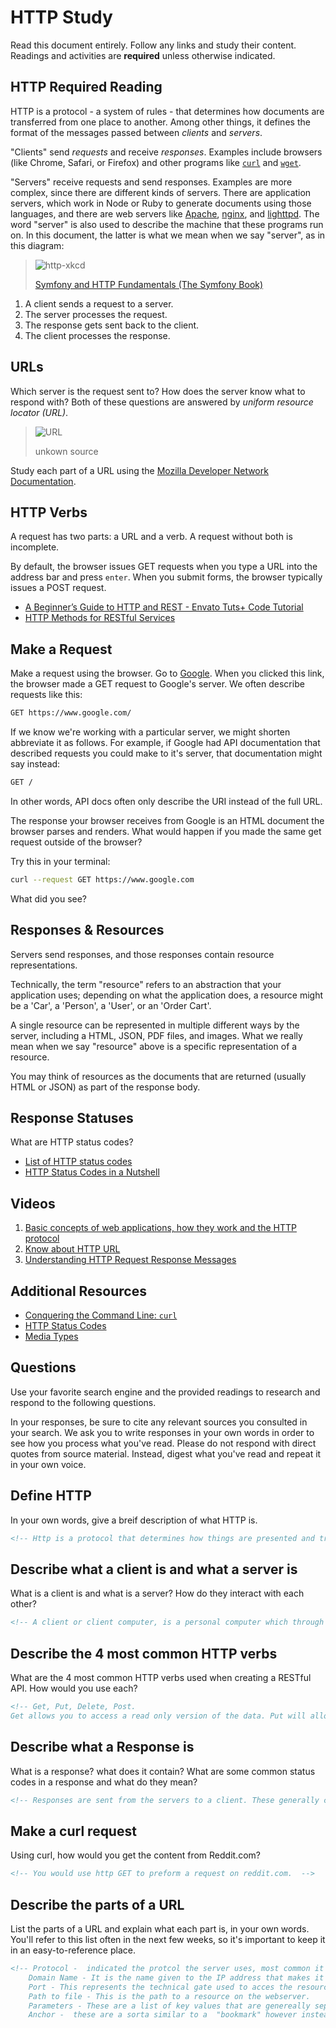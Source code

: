 # HTTP Study

Read this document entirely. Follow any links and study their content. Readings
and activities are **required** unless otherwise indicated.

## HTTP Required Reading

HTTP is a protocol - a system of rules - that determines how documents are
transferred from one place to another. Among other things, it defines the format
of the messages passed between *clients* and *servers*.

"Clients" send *requests* and receive *responses*. Examples include browsers
(like Chrome, Safari, or Firefox) and other programs like
[`curl`](http://curl.haxx.se/docs/) and
[`wget`](http://www.gnu.org/software/wget/manual/wget.html).

"Servers" receive requests and send responses. Examples are more complex, since
there are different kinds of servers. There are application servers, which work
in Node or Ruby to generate documents using those languages, and there are web
servers like [Apache](http://httpd.apache.org/), [nginx](http://nginx.com/), and
[lighttpd](https://www.lighttpd.net). The word "server" is also used to describe
the machine that these programs run on. In this document, the latter is what we
mean when we say "server", as in this diagram:

> ![http-xkcd](https://cloud.githubusercontent.com/assets/388761/12621764/0ffb527e-c4f0-11e5-87ae-d597e3835fcd.png)
>
> [Symfony and HTTP Fundamentals (The Symfony Book)](http://symfony.com/doc/current/book/http_fundamentals.html)

1.  A client sends a request to a server.
1.  The server processes the request.
1.  The response gets sent back to the client.
1.  The client processes the response.

## URLs

Which server is the request sent to? How does the server know what to respond
with? Both of these questions are answered by *uniform resource locator (URL)*.

> ![URL](https://cloud.githubusercontent.com/assets/388761/12622184/2c0143dc-c4f2-11e5-84af-55f723dd6639.png)
>
> unkown source

Study each part of a URL using the [Mozilla Developer Network
Documentation](https://developer.mozilla.org/en-US/docs/Learn/Common_questions/What_is_a_URL).

## HTTP Verbs

A request has two parts: a URL and a verb. A request without both is incomplete.

By default, the browser issues GET requests when you type a URL into the address
bar and press `enter`. When you submit forms, the browser typically issues a
POST request.

-   [A Beginner’s Guide to HTTP and REST - Envato Tuts+ Code Tutorial](http://code.tutsplus.com/tutorials/a-beginners-guide-to-http-and-rest--net-16340)
-   [HTTP Methods for RESTful Services](http://www.restapitutorial.com/lessons/httpmethods.html)

## Make a Request

Make a request using the browser. Go to [Google](https://www.google.com). When
you clicked this link, the browser made a GET request to Google's server. We
often describe requests like this:

```txt
GET https://www.google.com/
```

If we know we're working with a particular server, we might shorten abbreviate
it as follows. For example, if Google had API documentation that described
requests you could make to it's server, that documentation might say instead:

```txt
GET /
```

In other words, API docs often only describe the URI instead of the full URL.

The response your browser receives from Google is an HTML document the browser
parses and renders. What would happen if you made the same get request outside
of the browser?

Try this in your terminal:

```sh
curl --request GET https://www.google.com
```

What did you see?

## Responses & Resources

Servers send responses, and those responses contain resource representations.

Technically, the term "resource" refers to an abstraction that your application
uses; depending on what the application does, a resource might be a 'Car', a
'Person', a 'User', or an 'Order Cart'.

A single resource can be represented in multiple different ways by the server,
including a HTML, JSON, PDF files, and images. What we really mean when we say
"resource" above is a specific representation of a resource.

You may think of resources as the documents that are returned (usually HTML or
JSON) as part of the response body.

## Response Statuses

What are HTTP status codes?

-   [List of HTTP status codes](https://en.wikipedia.org/wiki/List_of_HTTP_status_codes)
-   [HTTP Status Codes in a Nutshell](https://twitter.com/stevelosh/status/372740571749572610)

## Videos

1.  [Basic concepts of web applications, how they work and the HTTP protocol](https://www.youtube.com/watch?v=RsQ1tFLwldY)
1.  [Know about HTTP URL](https://www.youtube.com/watch?v=ADQ_rhefgEk)
1.  [Understanding HTTP Request Response Messages](https://www.youtube.com/watch?v=sxiRFwQ1RJ4)

## Additional Resources

-   [Conquering the Command Line: `curl`](http://conqueringthecommandline.com/book/curl)
-   [HTTP Status Codes](http://en.wikipedia.org/wiki/List_of_HTTP_status_codes)
-   [Media Types](http://en.wikipedia.org/wiki/Internet_media_type)

## Questions

Use your favorite search engine and the provided readings to research and
respond to the following questions.

In your responses, be sure to cite any relevant sources you consulted in your
search. We ask you to write responses in your own words in order to see how you
process what you've read. Please do not respond with direct quotes from source
material. Instead, digest what you've read and repeat it in your own voice.

## Define HTTP

In your own words, give a breif description of what HTTP is.

```md
<!-- Http is a protocol that determines how things are presented and trasnfered from place to place. It also defines the format of those messages that are passed between client and server.  -->
```

## Describe what a client is and what a server is

 What is a client is and what is a server? How do they interact with each other?

```md
<!-- A client or client computer, is a personal computer which through a browser makes requests to a server for files in order to run web sites and applications. A server is a machine where those files are located and broadcast to clients who request them.  -->
```

## Describe the 4 most common HTTP verbs

What are the 4 most common HTTP verbs used when creating a RESTful API. How
would you use each?

```md
<!-- Get, Put, Delete, Post.
Get allows you to access a read only version of the data. Put will allow you create or update the data on the site. Delete is the opposite of put, it allows you delete the resource indentified by the request. Finally Post is simialar to PUT however you can instead specify which part youd like to edit, and make additions to the data. -->
```

## Describe what a Response is

What is a response? what does it contain? What are some common status codes in a
response and what do they mean?

```md
<!-- Responses are sent from the servers to a client. These generally contain information about the resources requested. Some of the common response codes are 1XX, 2XX, 3xx and so on. The 100's are informational such as 101 is switching protcols, saying that the server was asked to to switch and is now doing so. The 200's are success, such as 205 which is reset content meaning the server successfully preocessed the request but is forcing the requester to reset the document. The 300's being redirection, 301 for exapmple being moved permanently meaning the site moved and you will redirected to the posted URL.  -->
```

## Make a curl request

Using curl, how would you get the content from Reddit.com?

```md
<!-- You would use http GET to preform a request on reddit.com.  -->
```

## Describe the parts of a URL

List the parts of a URL and explain what each part is, in your own words. You'll
refer to this list often in the next few weeks, so it's important to keep it in
an easy-to-reference place.

```md
<!-- Protocol -  indicated the protcol the server uses, most common it will be HTTP or the secured version of https. There are others that are less common such as mailto:
    Domain Name - It is the name given to the IP address that makes it a lot easier for us to remember, alternativly the IP address could be used.
    Port - This represents the technical gate used to acces the resources on the server, however using http or https they're not needed, inorder to use a non standard protocol they're required.
    Path to file - This is the path to a resource on the webserver.
    Parameters - These are a list of key values that are genereally seperated by & These can be used to do extra things before returning the resource. Each server will have their own rules regarding parameters.
    Anchor -  these are a sorta similar to a  "bookmark" however instead of linking to a specific page, they link to a specific part of the page, or section in a video/audio file. -->
```
